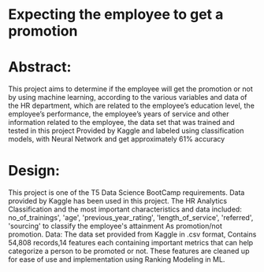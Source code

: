 # Expecting the employee to get a promotion 
# Abstract:
This project aims to determine if the employee will get the promotion or not by using machine learning, according to the various variables and data of the HR department, which are related to the employee’s education level, the employee’s performance, the employee’s years of service and other information related to the employee, the data set that was trained and tested in this project Provided by Kaggle and labeled using classification models, with Neural Network and get approximately 61% accuracy
# Design:
This project is one of the T5 Data Science BootCamp requirements. Data provided by Kaggle has been used in this project. The HR Analytics Classification and the most important characteristics and data included: no_of_trainings', 'age', 'previous_year_rating', 'length_of_service', 'referred', 'sourcing' to classify the employee's attainment As promotion/not promotion.
Data:
The data set provided from Kaggle in .csv format, Contains 54,808 records,14 features each containing important metrics that can help categorize a person to be promoted or not. These features are cleaned up for ease of use and implementation using Ranking Modeling in ML.
